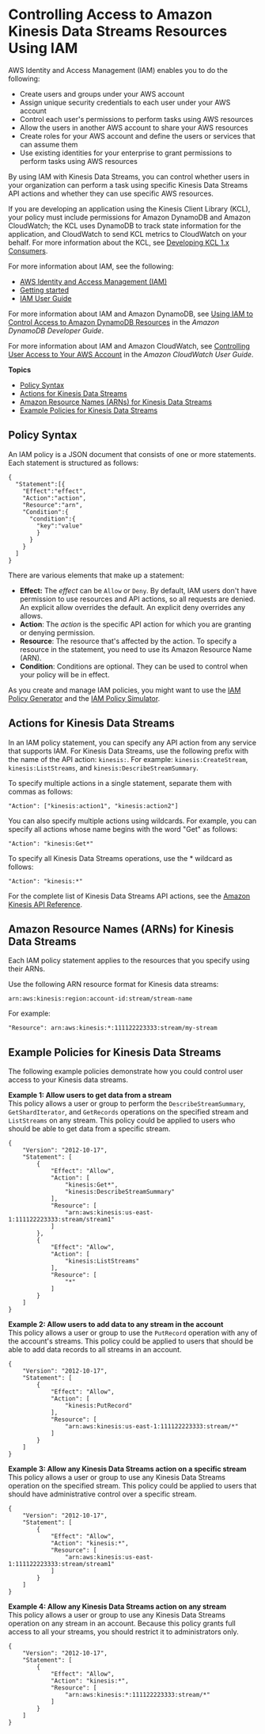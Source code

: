 # Controlling Access to Amazon Kinesis Data Streams Resources Using IAM<a name="controlling-access"></a>

AWS Identity and Access Management \(IAM\) enables you to do the following:
+ Create users and groups under your AWS account
+ Assign unique security credentials to each user under your AWS account
+ Control each user's permissions to perform tasks using AWS resources
+ Allow the users in another AWS account to share your AWS resources
+ Create roles for your AWS account and define the users or services that can assume them
+ Use existing identities for your enterprise to grant permissions to perform tasks using AWS resources

By using IAM with Kinesis Data Streams, you can control whether users in your organization can perform a task using specific Kinesis Data Streams API actions and whether they can use specific AWS resources\.

If you are developing an application using the Kinesis Client Library \(KCL\), your policy must include permissions for Amazon DynamoDB and Amazon CloudWatch; the KCL uses DynamoDB to track state information for the application, and CloudWatch to send KCL metrics to CloudWatch on your behalf\. For more information about the KCL, see [Developing KCL 1\.x Consumers](developing-consumers-with-kcl.md)\.

For more information about IAM, see the following:
+ [AWS Identity and Access Management \(IAM\)](https://aws.amazon.com/iam/)
+ [Getting started](https://docs.aws.amazon.com/IAM/latest/UserGuide/getting-started.html)
+ [IAM User Guide](https://docs.aws.amazon.com/IAM/latest/UserGuide/)

For more information about IAM and Amazon DynamoDB, see [Using IAM to Control Access to Amazon DynamoDB Resources](https://docs.aws.amazon.com/amazondynamodb/latest/developerguide/UsingIAMWithDDB.html) in the *Amazon DynamoDB Developer Guide*\. 

For more information about IAM and Amazon CloudWatch, see [Controlling User Access to Your AWS Account](https://docs.aws.amazon.com/AmazonCloudWatch/latest/DeveloperGuide/UsingIAM.html) in the *Amazon CloudWatch User Guide*\.

**Topics**
+ [Policy Syntax](#policy-syntax)
+ [Actions for Kinesis Data Streams](#kinesis-using-iam-actions)
+ [Amazon Resource Names \(ARNs\) for Kinesis Data Streams](#kinesis-using-iam-arn-format)
+ [Example Policies for Kinesis Data Streams](#kinesis-using-iam-examples)

## Policy Syntax<a name="policy-syntax"></a>

An IAM policy is a JSON document that consists of one or more statements\. Each statement is structured as follows:

```
{
  "Statement":[{
    "Effect":"effect",
    "Action":"action",
    "Resource":"arn",
    "Condition":{
      "condition":{
        "key":"value"
        }
      }
    }
  ]
}
```

There are various elements that make up a statement:
+ **Effect:** The *effect* can be `Allow` or `Deny`\. By default, IAM users don't have permission to use resources and API actions, so all requests are denied\. An explicit allow overrides the default\. An explicit deny overrides any allows\.
+ **Action**: The *action* is the specific API action for which you are granting or denying permission\.
+ **Resource**: The resource that's affected by the action\. To specify a resource in the statement, you need to use its Amazon Resource Name \(ARN\)\.
+ **Condition**: Conditions are optional\. They can be used to control when your policy will be in effect\.

As you create and manage IAM policies, you might want to use the [IAM Policy Generator](https://docs.aws.amazon.com/IAM/latest/UserGuide/access_policies_create.html#access_policies_create-generator) and the [IAM Policy Simulator](https://docs.aws.amazon.com/IAM/latest/UserGuide/access_policies_testing-policies.html)\.

## Actions for Kinesis Data Streams<a name="kinesis-using-iam-actions"></a>

In an IAM policy statement, you can specify any API action from any service that supports IAM\. For Kinesis Data Streams, use the following prefix with the name of the API action: `kinesis:`\. For example: `kinesis:CreateStream`, `kinesis:ListStreams`, and `kinesis:DescribeStreamSummary`\.

To specify multiple actions in a single statement, separate them with commas as follows:

```
"Action": ["kinesis:action1", "kinesis:action2"]
```

You can also specify multiple actions using wildcards\. For example, you can specify all actions whose name begins with the word "Get" as follows:

```
"Action": "kinesis:Get*"
```

To specify all Kinesis Data Streams operations, use the \* wildcard as follows:

```
"Action": "kinesis:*"
```

For the complete list of Kinesis Data Streams API actions, see the [Amazon Kinesis API Reference](https://docs.aws.amazon.com/kinesis/latest/APIReference/)\.

## Amazon Resource Names \(ARNs\) for Kinesis Data Streams<a name="kinesis-using-iam-arn-format"></a>

Each IAM policy statement applies to the resources that you specify using their ARNs\.

Use the following ARN resource format for Kinesis data streams:

```
arn:aws:kinesis:region:account-id:stream/stream-name
```

For example:

```
"Resource": arn:aws:kinesis:*:111122223333:stream/my-stream
```

## Example Policies for Kinesis Data Streams<a name="kinesis-using-iam-examples"></a>

The following example policies demonstrate how you could control user access to your Kinesis data streams\.

**Example 1: Allow users to get data from a stream**  
 This policy allows a user or group to perform the `DescribeStreamSummary`, `GetShardIterator`, and `GetRecords` operations on the specified stream and `ListStreams` on any stream\. This policy could be applied to users who should be able to get data from a specific stream\.   

```
{
    "Version": "2012-10-17",
    "Statement": [
        {
            "Effect": "Allow",
            "Action": [
                "kinesis:Get*",
                "kinesis:DescribeStreamSummary"
            ],
            "Resource": [
                "arn:aws:kinesis:us-east-1:111122223333:stream/stream1"
            ]
        },
        {
            "Effect": "Allow",
            "Action": [
                "kinesis:ListStreams"
            ],
            "Resource": [
                "*"
            ]
        }
    ]
}
```

**Example 2: Allow users to add data to any stream in the account**  
This policy allows a user or group to use the `PutRecord` operation with any of the account's streams\. This policy could be applied to users that should be able to add data records to all streams in an account\.  

```
{
    "Version": "2012-10-17",
    "Statement": [
        {
            "Effect": "Allow",
            "Action": [
                "kinesis:PutRecord"
            ],
            "Resource": [
                "arn:aws:kinesis:us-east-1:111122223333:stream/*"
            ]
        }
    ]
}
```

**Example 3: Allow any Kinesis Data Streams action on a specific stream**  
This policy allows a user or group to use any Kinesis Data Streams operation on the specified stream\. This policy could be applied to users that should have administrative control over a specific stream\.  

```
{
    "Version": "2012-10-17",
    "Statement": [
        {
            "Effect": "Allow",
            "Action": "kinesis:*",
            "Resource": [
                "arn:aws:kinesis:us-east-1:111122223333:stream/stream1"
            ]
        }
    ]
}
```

**Example 4: Allow any Kinesis Data Streams action on any stream**  
This policy allows a user or group to use any Kinesis Data Streams operation on any stream in an account\. Because this policy grants full access to all your streams, you should restrict it to administrators only\.  

```
{
    "Version": "2012-10-17",
    "Statement": [
        {
            "Effect": "Allow",
            "Action": "kinesis:*",
            "Resource": [
                "arn:aws:kinesis:*:111122223333:stream/*"
            ]
        }
    ]
}
```